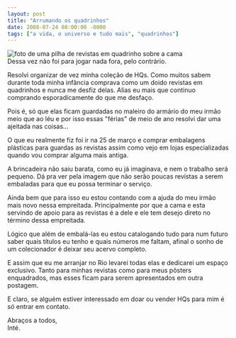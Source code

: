```yaml
---
layout: post
title: "Arrumando os quadrinhos"
date: 2008-07-24 08:00:00 -0000
tags: ["a vida, o universo e tudo mais", "quadrinhos"]
---
```

<div class="gallery">
    <img src="{{ site.baseurl }}/assets/fotos/2008/07/DSC00128.JPG" alt="foto de uma pilha de revistas em quadrinho sobre a cama" title="foto de uma pilha de revistas em quadrinho sobre a cama">
</div>
Dessa vez não foi para jogar nada fora, pelo contrário.

Resolvi organizar de vez minha coleção de HQs. Como muitos sabem durante toda minha infância comprava como um doido revistas em quadrinhos e nunca me desfiz delas. Alias eu mais que continuo comprando esporadicamente do que me desfaço.

Pois é, só que elas ficam guardadas no maleiro do armário do meu irmão meio que ao léu e por isso essas "férias" de meio de ano resolvi dar uma ajeitada nas coisas...

O que eu realmente fiz foi ir na 25 de março e comprar embalagens plásticas para guardas as revistas assim como vejo em lojas especializadas quando vou comprar alguma mais antiga.

A brincadeira não saiu barata, como eu já imaginava, e nem o trabalho será pequeno. Dá pra ver pela imagem que não serão poucas revistas a serem embaladas para que eu possa terminar o serviço.

Ainda bem que para isso eu estou contando com a ajuda do meu irmão mais novo nessa empreitada. Principalmente por que a cama e esta servindo de apoio para as revistas é a dele e ele tem desejo direto no término dessa empreitada.

Lógico que além de embalá-las eu estou catalogando tudo para num futuro saber quais títulos eu tenho e quais números me faltam, afinal o sonho de um colecionador é deixar seu acervo completo.

E assim que eu me arranjar no Rio levarei todas elas e dedicarei um espaço exclusivo. Tanto para minhas revistas como para meus pôsters enquadrados, mas esses ficam para serem apresentados em outra postagem.

E claro, se alguém estiver interessado em doar ou vender HQs para mim é só entrar em contato.

Abraços a todos,  
Inté.
